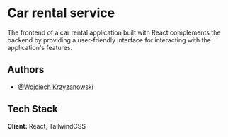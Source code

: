 
# Car rental service

The frontend of a car rental application built with React complements the backend by providing a user-friendly interface for interacting with the application's features. 


## Authors

- [@Wojciech Krzyzanowski](https://www.github.com/WojciechKrzyzanowski4)


## Tech Stack

**Client:** React, TailwindCSS
